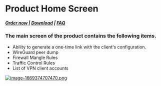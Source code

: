 # Product Home Screen

#####  [Order now](https://panel.puqcloud.com/index.php?rp=/store/whmcs-module-wireguard-vpn) | [Download](https://download.puqcloud.com/WHMCS/servers/PUQ_WHMCS-WireGuard-VPN/) | [FAQ](https://faq.puqcloud.com/)

### The main screen of the product contains the following items.

- Ability to generate a one-time link with the client's configuration.
- WireGuard peer dump
- Firewall Mangle Rules
- Traffic Control Rules
- List of VPN client accounts

[![image-1669374707470.png](https://doc.puq.info/uploads/images/gallery/2022-11/scaled-1680-/image-1669374707470.png)](https://doc.puq.info/uploads/images/gallery/2022-11/image-1669374707470.png)
